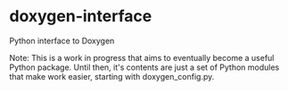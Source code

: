 # doxygen-interface
Python interface to Doxygen

Note:  This is a work in progress that aims to eventually become a useful Python package.
Until then, it's contents are just a set of Python modules that make work easier, starting
with doxygen_config.py.
